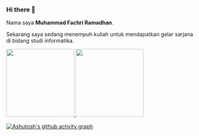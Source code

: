 ### Hi there 👋

Nama saya **Muhammad Fachri Ramadhan**.

Sekarang saya sedang menempuh kuliah untuk mendapatkan gelar sarjana di bidang studi informatika.


<p align="left">
<a href="https://github.com/19523197">
  <img height="180em" src="https://github-readme-stats-eight-theta.vercel.app/api?username=19523197&show_icons=true&theme=algolia&include_all_commits=true&count_private=true"/>
  <img height="180em" src="https://github-readme-stats-eight-theta.vercel.app/api/top-langs/?username=19523197&layout=compact&langs_count=8&theme=algolia"/>
</a>
  
[![Ashutosh's github activity graph](https://github-readme-activity-graph.cyclic.app/graph?username=Ashutosh00710)](https://github.com/ashutosh00710/github-readme-activity-graph)

</p>
<!--
**19523197/19523197** is a ✨ _special_ ✨ repository because its `README.md` (this file) appears on your GitHub profile.

Here are some ideas to get you started:

- 🔭 I’m currently working on ...
- 🌱 I’m currently learning ...
- 👯 I’m looking to collaborate on ...
- 🤔 I’m looking for help with ...
- 💬 Ask me about ...
- 📫 How to reach me: ...
- 😄 Pronouns: ...
- ⚡ Fun fact: ...
-->
